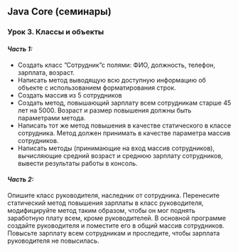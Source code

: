 ## Java Core (семинары)
### Урок 3. Классы и объекты  

#### _Часть 1:_
- Создать класс ”Сотрудник”с полями: ФИО, должность, телефон, зарплата, возраст.
- Написать метод выводящую всю доступную информацию об объекте с использованием
  форматирования строк.
- Создать массив из 5 сотрудников
- Создать метод, повышающий зарплату всем сотрудникам старше 45 лет на 5000.
  Возраст и размер повышения должны быть параметрами метода.
- Написать тот же метод повышения в качестве статического в классе сотрудника.
  Метод должен принимать в качестве параметра массив сотрудников.
- Написать методы (принимающие на вход массив сотрудников), вычисляющие средний
  возраст и среднюю зарплату сотрудников, вывести результаты работы в консоль.



#### _Часть 2:_

Опишите класс руководителя, наследник от сотрудника. Перенесите статический метод
повышения зарплаты в класс руководителя, модифицируйте метод таким образом,
чтобы он мог поднять заработную плату всем, кроме руководителей. В основной
программе создайте руководителя и поместите его в общий массив сотрудников.
Повысьте зарплату всем сотрудникам и проследите, чтобы зарплата руководителя
не повысилась.